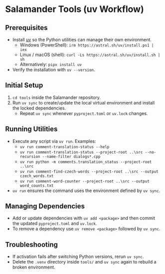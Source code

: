 # Salamander Tools (uv Workflow)

## Prerequisites
- Install [uv](https://docs.astral.sh/uv/) so the Python utilities can manage their own environment.
  - Windows (PowerShell): `irm https://astral.sh/uv/install.ps1 | iex`
  - Linux / macOS (shell): `curl -Ls https://astral.sh/uv/install.sh | sh`
  - Alternatively: `pipx install uv`
- Verify the installation with `uv --version`.

## Initial Setup
1. `cd tools` inside the Salamander repository.
2. Run `uv sync` to create/update the local virtual environment and install the locked dependencies.
   - Repeat `uv sync` whenever `pyproject.toml` or `uv.lock` changes.

## Running Utilities
- Execute any script via `uv run`. Examples:
  - `uv run comment-translation-status --help`
  - `uv run comment-translation-status --project-root ..\src --no-recursion --name-filter dialogs*.cpp`
  - `uv run python -m comments.translation_status --project-root ..\src`
  - `uv run comment-find-czech-words --project-root ..\src --output czech_words.txt`
  - `uv run comment-word-counter --project-root ..\src --output word_counts.txt`
- `uv run` ensures the command uses the environment defined by `uv sync`.

## Managing Dependencies
- Add or update dependencies with `uv add <package>` and then commit the updated `pyproject.toml` and `uv.lock`.
- To remove a dependency use `uv remove <package>` followed by `uv sync`.

## Troubleshooting
- If activation fails after switching Python versions, rerun `uv sync`.
- Delete the `.venv` directory inside `tools/` and `uv sync` again to rebuild a broken environment.
